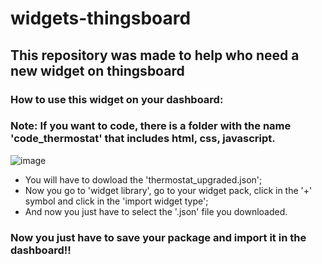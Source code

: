 # widgets-thingsboard
 
## This repository was made to help who need a new widget on thingsboard

### How to use this widget on your dashboard:

### Note: If you want to code, there is a folder with the name 'code_thermostat' that includes html, css, javascript.

![image](https://github.com/nicolas-davila/widgets-thingsboard/assets/123404361/2551257a-42c5-498b-b5e3-7e9bb08f5880)

- You will have to dowload the 'thermostat_upgraded.json';
- Now you go to 'widget library', go to your widget pack, click in the '+' symbol and click in the 'import widget type';
- And now you just have to select the '.json' file you downloaded.

### Now you just have to save your package and import it in the dashboard!!
